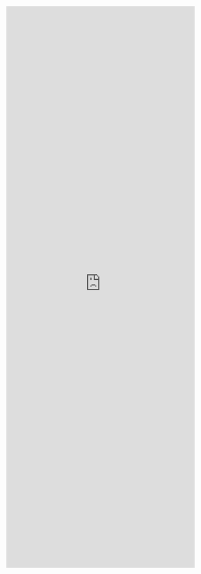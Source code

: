 <iframe title='Text Examples' src='https://fabricweb.z5.web.core.windows.net/pr-deploy-site/refs/pull/9333/merge/fabric-website-resources/dist/index.html#/examples/text?docsExample=true' frameborder='no' width='100%' height='1500'>